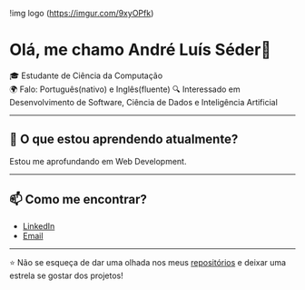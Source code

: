 !img logo (https://imgur.com/9xyOPfk)

# Olá, me chamo André Luís Séder👋

🎓 Estudante de Ciência da Computação    
🌍 Falo: Português(nativo) e Inglês(fluente)
🔍 Interessado em Desenvolvimento de Software, Ciência de Dados e Inteligência Artificial  

---

## 🌱 O que estou aprendendo atualmente?

Estou me aprofundando em Web Development.

---

## 📫 Como me encontrar?

- [LinkedIn](https://www.linkedin.com/in/seu-username)
- [Email](mailto:seu-email@gmail.com)

---

⭐️ Não se esqueça de dar uma olhada nos meus [repositórios](https://github.com/seu-username) e deixar uma estrela se gostar dos projetos!
